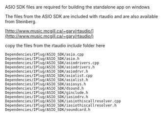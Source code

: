ASIO SDK files are required for building the standalone app on windows

The files from the ASIO SDK are included with rtaudio and are also available from Steinberg.

[http://www.music.mcgill.ca/~gary/rtaudio/](http://www.music.mcgill.ca/~gary/rtaudio/)

copy the files from the rtaudio *include* folder here
  
`Dependencies/IPlug/ASIO_SDK/asio.cpp`  
`Dependencies/IPlug/ASIO_SDK/asio.h`    
`Dependencies/IPlug/ASIO_SDK/asiodrivers.cpp`    
`Dependencies/IPlug/ASIO_SDK/asiodrivers.h`    
`Dependencies/IPlug/ASIO_SDK/asiodrvr.h`    
`Dependencies/IPlug/ASIO_SDK/asiolist.cpp`    
`Dependencies/IPlug/ASIO_SDK/asiolist.h`    
`Dependencies/IPlug/ASIO_SDK/asiosys.h`    
`Dependencies/IPlug/ASIO_SDK/dsound.h`    
`Dependencies/IPlug/ASIO_SDK/ginclude.h`    
`Dependencies/IPlug/ASIO_SDK/iasiodrv.h`    
`Dependencies/IPlug/ASIO_SDK/iasiothiscallresolver.cpp`    
`Dependencies/IPlug/ASIO_SDK/iasiothiscallresolver.h`    
`Dependencies/IPlug/ASIO_SDK/soundcard.h`    
